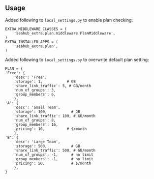 ## Usage ##

Added following to `local_settings.py` to enable plan checking:

    EXTRA_MIDDLEWARE_CLASSES = (
        'seahub_extra.plan.middleware.PlanMiddleware',
    )
    EXTRA_INSTALLED_APPS = (
        'seahub_extra.plan',
    )

Added following to `local_settings.py` to overwrite default plan setting:

    PLAN = {
    'Free': {
        'desc': 'Free',
        'storage': 1,           # GB
        'share_link_traffic': 5, # GB/month
        'num_of_groups': 3,
        'group_members': 6,
        },
    'A': {
        'desc': 'Small Team',
        'storage': 100,           # GB
        'share_link_traffic': 100, # GB/month
        'num_of_groups': 8,
        'group_members': 16,
        'pricing': 10,          # $/month
        },
    'B': {
        'desc': 'Large Team',
        'storage': 500,           # GB
        'share_link_traffic': 500, # GB/month
        'num_of_groups': -1,      # no limit
        'group_members': -1,      # no limit
        'pricing': 50,            # $/month
        },
    }


